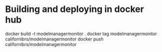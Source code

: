 # Building and deploying in docker hub
docker build -t modelmanagermonitor .
docker tag modelmanagermonitor californibrs/modelmanagermonitor
docker push californibrs/modelmanagermonitor

